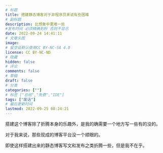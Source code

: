 ```yaml
---
# 标题
title: 搭建静态博客对于非程序员来说有些困难
# 副标题
description: 比想象中更难一些
#发布时间 必须精确到秒 否则不显示
date: 2022-09-24 14:41:11
# 文章头图
image: 
# 留空会默认使用CC BY-NC-SA 4.0
license: CC BY-NC-ND
# 隐藏
hidden: false
# 评论
comments: false
# 草稿
draft: false
# 分类
categories: [""]
# 标签 ["总结","免费","IDE"]
tags: ["废话"]
# 最后更新时间
lastmod: 2022-09-25 08:24:21
---
```


搭建这个博客除了折腾本身的乐趣外，是我的确需要一个地方写一些有的没的。

对于我来说，那些现成的博客平台没一个顺眼的。

即使这样搭建出来的静态博客写文和发布之类折腾一些，但是我不在乎。